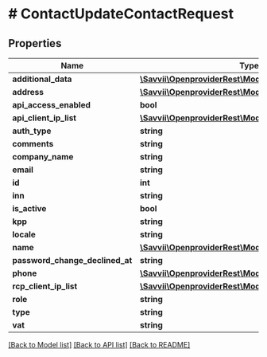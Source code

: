 # # ContactUpdateContactRequest

## Properties

Name | Type | Description | Notes
------------ | ------------- | ------------- | -------------
**additional_data** | [**\Savvii\OpenproviderRest\Model\ContactAdditionalData**](ContactAdditionalData.md) |  | [optional]
**address** | [**\Savvii\OpenproviderRest\Model\ContactAddress**](ContactAddress.md) |  | [optional]
**api_access_enabled** | **bool** |  | [optional]
**api_client_ip_list** | [**\Savvii\OpenproviderRest\Model\ContactClientIpList**](ContactClientIpList.md) |  | [optional]
**auth_type** | **string** |  | [optional]
**comments** | **string** |  | [optional]
**company_name** | **string** |  | [optional]
**email** | **string** |  | [optional]
**id** | **int** |  | [optional]
**inn** | **string** |  | [optional]
**is_active** | **bool** |  | [optional]
**kpp** | **string** |  | [optional]
**locale** | **string** |  | [optional]
**name** | [**\Savvii\OpenproviderRest\Model\ContactName**](ContactName.md) |  | [optional]
**password_change_declined_at** | **string** |  | [optional]
**phone** | [**\Savvii\OpenproviderRest\Model\ContactPhone**](ContactPhone.md) |  | [optional]
**rcp_client_ip_list** | [**\Savvii\OpenproviderRest\Model\ContactClientIpList**](ContactClientIpList.md) |  | [optional]
**role** | **string** |  | [optional]
**type** | **string** |  | [optional]
**vat** | **string** |  | [optional]

[[Back to Model list]](../../README.md#models) [[Back to API list]](../../README.md#endpoints) [[Back to README]](../../README.md)

